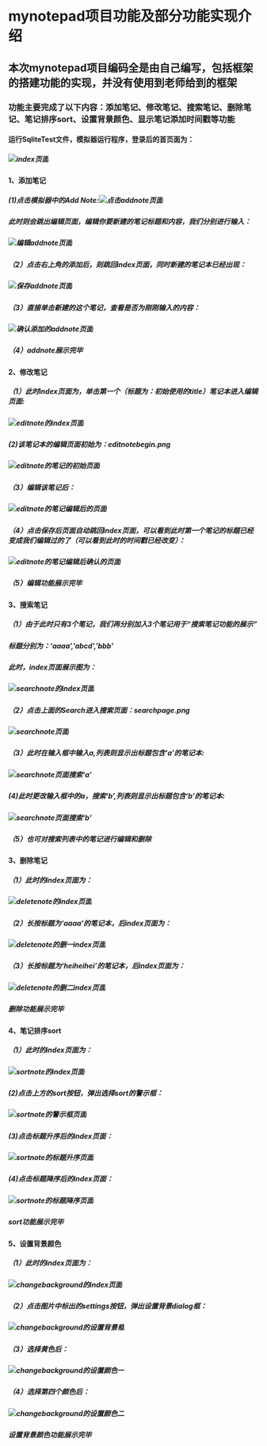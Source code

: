 # mynotepad项目功能及部分功能实现介绍
## 本次mynotepad项目编码全是由自己编写，包括框架的搭建功能的实现，并没有使用到老师给到的框架
### 功能主要完成了以下内容：添加笔记、修改笔记、搜索笔记、删除笔记、笔记排序sort、设置背景颜色、显示笔记添加时间戳等功能
#### 运行SqliteTest文件，模拟器运行程序，登录后的首页面为：
##### ![index页面](images/index.png)
#### 1、添加笔记
##### (1)点击模拟器中的Add Note:![点击addnote页面](images/addnote/clickAddNote.png)
#####     此时则会跳出编辑页面，编辑你要新建的笔记标题和内容，我们分别进行输入：
#####     ![编辑addnote页面](images/addnote/editAddNote.png)
##### （2）点击右上角的添加后，则跳回index页面，同时新建的笔记本已经出现：
#####     ![保存addnote页面](images/addnote/saveAddNote.png)
##### （3）直接单击新建的这个笔记，查看是否为刚刚输入的内容：
#####     ![确认添加的addnote页面](images/addnote/confirmAddnote.png)
##### （4）addnote展示完毕
#### 2、修改笔记
#####  （1）此时index页面为，单击第一个（标题为：初始使用的title）笔记本进入编辑页面:
#####     ![editnote的index页面](images/editnote/editnoteIndex.png)
#####   (2)该笔记本的编辑页面初始为：editnotebegin.png
#####     ![editnote的笔记的初始页面](images/editnote/editnotebegin.png)
#####  （3）编辑该笔记后：
#####     ![editnote的笔记编辑后的页面](images/editnote/editnoteafter.png)
#####  （4）点击保存后页面自动跳回index页面，可以看到此时第一个笔记的标题已经变成我们编辑过的了（可以看到此时的时间戳已经改变）：
#####     ![editnote的笔记编辑后确认的页面](images/editnote/confirmeditnote.png)
#####  （5）编辑功能展示完毕
#### 3、搜索笔记
#####  （1）由于此时只有3个笔记，我们再分别加入3个笔记用于“搜索笔记功能的展示”
#####     标题分别为：‘aaaa’,'abcd','bbb'
#####     此时，index页面展示图为：
#####     ![searchnote的index页面](images/searchnote/searchnoteindex.png)
#####  （2）点击上面的Search进入搜索页面：searchpage.png
#####     ![searchnote页面](images/searchnote/searchpage.png)
#####  （3）此时在输入框中输入a,列表则显示出标题包含‘a’的笔记本:
#####     ![searchnote页面搜索‘a’](images/searchnote/searcha.png)
#####   (4)此时更改输入框中的a，搜索‘b’,列表则显示出标题包含‘b’的笔记本:
#####     ![searchnote页面搜索‘b’](images/searchnote/searchb.png.png)
#####  （5）也可对搜索列表中的笔记进行编辑和删除
#### 3、删除笔记
#####   （1）此时的index页面为：
#####     ![deletenote的index页面](images/deletenote/deletenoteindex.png)
#####   （2）长按标题为‘aaaa’的笔记本，后index页面为：
#####     ![deletenote的删一index页面](images/deletenote/deletefirst.png)
#####   （3）长按标题为‘heiheihei’的笔记本，后index页面为：
#####     ![deletenote的删二index页面](images/deletenote/deletesecond.png)
#####    删除功能展示完毕
#### 4、笔记排序sort
#####   （1）此时的index页面为：
#####     ![sortnote的index页面](images/sort/sortnoteindex.png)
#####   (2)点击上方的sort按钮，弹出选择sort的警示框：
#####     ![sortnote的警示框页面](images/sort/sortnotedialog.png)
#####   (3)点击标题升序后的index页面：
#####     ![sortnote的标题升序页面](images/sort/sortnoteup.png)
#####   (4)点击标题降序后的index页面：
#####     ![sortnote的标题降序页面](images/sort/sortnotedown.png)
#####   sort功能展示完毕
#### 5、设置背景颜色
#####   （1）此时的index页面为：
#####   ![changebackground的index页面](images/changeBackground/sbackgroundindex.png)
#####   （2）点击图片中标出的settings按钮，弹出设置背景dialog框：
#####   ![changebackground的设置背景框](images/changeBackground/dialog.png)
#####   （3）选择黄色后：
#####   ![changebackground的设置颜色一](images/changeBackground/firstColor.png)
#####   （4）选择第四个颜色后：
#####    ![changebackground的设置颜色二](images/changeBackground/secondColor.png)
#####    设置背景颜色功能展示完毕
